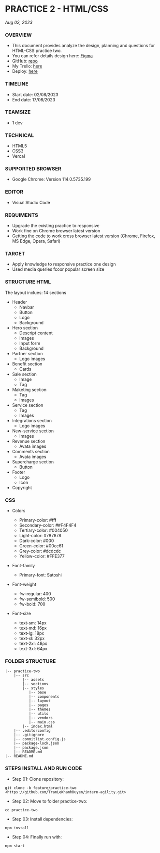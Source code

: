# PRACTICE 2 - HTML/CSS
*Aug 02, 2023*

### OVERVIEW
* This document provides analyze the design, planning and questions for HTML-CSS practice two.
* You can refer details design here: [Figma](https://www.figma.com/file/QIMFoTvHjbrnZy6sp24DKz/Yoora-CMS-(Copy)-(Copy)?type=design&node-id=0-1&mode=design&t=sMtIHNgTzubuZnWL-0)
* GitHub: [repo](https://github.com/TranLeKhanhDuyen/intern-agility/tree/learn-html-css)
* My Trello: [here](https://trello.com/b/yQlmWuS5/internship-duyen-tran-practicetwo0)
* Deploy: [here](https://yoora-page-tranlekhanhduyen.vercel.app/)
### TIMELINE
* Start date: 02/08/2023
* End date: 17/08/2023
  
### TEAMSIZE
* 1 dev

### TECHNICAL
* HTML5
* CSS3
* Vercal

### SUPPORTED BROWSER
* Google Chrome: Version 114.0.5735.199

### EDITOR
* Visual Studio Code
  
### REQUIMENTS
* Upgrade the existing practice to responsive
* Work fine on Chrome browser latest version
* Getting the code to work cross browser latest version (Chrome, Firefox, MS Edge, Opera, Safari)


### TARGET
* Apply knowledge to responsive practice one design
* Used media queries fcoor popular screen size


### STRUCTURE HTML
The layout inclues: 14 sections
* Header
  * Navbar
  * Button
  * Logo
  * Background
* Hero section
  * Descript content
  * Images
  * Input form
  * Background 
* Partner section
  * Logo images
* Benefit section
  * Cards
* Sale section
  * Image 
  * Tag
* Maketing section
  * Tag
  * Images 
* Service section
  * Tag
  * Images 
* Integrations section
  * Logo images
* New-service section
  * Images
* Revenue section
  * Avata images
* Comments section
  * Avata images
* Supercharge section
  * Button
* Footer
  * Logo
  * Icon 
* Copyright
### CSS
* Colors
  * Primary-color: #fff
  * Secondary-color: ##F4F4F4
  * Tertiary-color: #004050
  * Light-color: #787878
  * Dark-color: #000
  * Green-color: #00cc61
  * Grey-color: #dcdcdc
  * Yellow-color: #FFE377

* Font-family
  * Primary-font: Satoshi
    
* Font-weight
  * fw-regular: 400
  * fw-semibold: 500
  * fw-bold: 700
    
* Font-size
  * text-sm: 14px
  * text-md: 16px
  * text-lg: 18px
  * text-xl: 32px
  * text-2xl: 48px
  * text-3xl: 64px

### FOLDER STRUCTURE

```
|-- practice-two
    |-- src
        |-- assets
        |-- sections
        |-- styles
           |-- base
           |-- components
           |-- layout
           |-- pages
           |-- themes
           |-- utils
           |-- vendors
           |-- main.css
        |-- index.html
    |-- .editorconfig
    |-- .gitignore
    |-- commitlint.config.js
    |-- package-lock.json
    |-- package.json
    |-- README.md
|-- README.md

```

### STEPS INSTALL AND RUN CODE
- Step 01: Clone repository:

```
git clone -b feature/practice-two <https://github.com/TranLeKhanhDuyen/intern-agility.git>
```

- Step 02: Move to folder practice-two:

```
cd practice-two
```

- Step 03: Install dependencies:

```
npm install
```

- Step 04: Finally run with:

```
npm start
```
